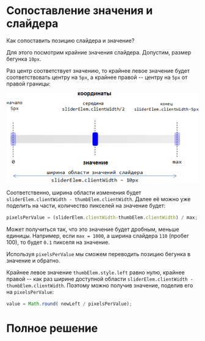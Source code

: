 # Сопоставление значения и слайдера

Как сопоставить позицию слайдера и значение?

Для этого посмотрим крайние значения слайдера. Допустим, размер бегунка `10px`.

Раз центр соответствует значению, то крайнее левое значение будет соответствовать центру на `5px`, а крайнее правой -- центру на `5px` от правой границы:

<img src="slider.png">

Соответственно, ширина области изменения будет `sliderElem.clientWidth - thumbElem.clientWidth`. Далее её можно уже поделить на части, количество пикселей на значение будет:

```js
pixelsPerValue = (sliderElem.clientWidth-thumbElem.clientWidth) / max;
```

Может получиться так, что это значение будет дробным, меньше единицы. Например, если `max = 1000`, а ширина слайдера `110` (пробег 100), то будет `0.1` пикселя на значение. 

Используя `pixelsPerValue` мы сможем переводить позицию бегунка в значение и обратно.

Крайнее левое значение `thumbElem.style.left` равно нулю, крайнее правой -- как раз ширине доступной области `sliderElem.clientWidth - thumbElem.clientWidth`. Поэтому можно получив значение, поделив его на `pixelsPerValue`:

```js
value = Math.round( newLeft / pixelsPerValue);
```

# Полное решение

